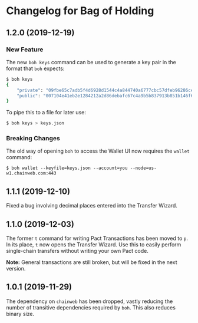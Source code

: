 # Changelog for Bag of Holding

## 1.2.0 (2019-12-19)

### New Feature

The new `boh keys` command can be used to generate a key pair in the format that
`boh` expects:

```bash
$ boh keys
{
    "private": "09fbe65c7adb5f4d6928d1544c4a844740a6777cbc57dfeb96286cea63c4a520",
    "public": "007104e41eb2e1284212a2d86debafc67c4a9b5b837913b851b146f6b12fbed4"
}
```

To pipe this to a file for later use:

```bash
$ boh keys > keys.json
```

### Breaking Changes

The old way of opening `boh` to access the Wallet UI now requires the `wallet`
command:

```boh
$ boh wallet --keyfile=keys.json --account=you --node=us-w1.chainweb.com:443
```

## 1.1.1 (2019-12-10)

Fixed a bug involving decimal places entered into the Transfer Wizard.

## 1.1.0 (2019-12-03)

The former `t` command for writing Pact Transactions has been moved to `p`. In
its place, `t` now opens the Transfer Wizard. Use this to easily perform
single-chain transfers without writing your own Pact code.

**Note:** General transactions are still broken, but will be fixed in the next
version.

## 1.0.1 (2019-11-29)

The dependency on `chainweb` has been dropped, vastly reducing the number of
transitive dependencies required by `boh`. This also reduces binary size.
